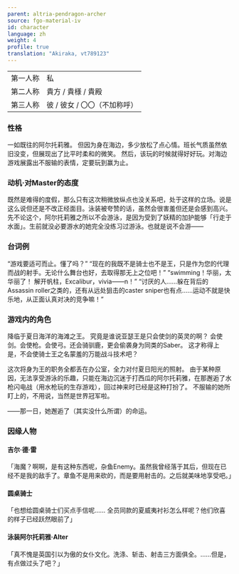 ```yaml
---
parent: altria-pendragon-archer
source: fgo-material-iv
id: character
language: zh
weight: 4
profile: true
translation: "Akiraka, vt789123"
---
```


<table>
  <tr><td>第一人称</td><td>私</td></tr>
  <tr><td>第二人称</td><td>貴方 / 貴様 / 貴殿</td></tr>
  <tr><td>第三人称</td><td>彼 / 彼女 / 〇〇（不加称呼）</td></tr>
</table>

### 性格

一如既往的阿尔托莉雅。
但因为身在海边，多少放松了点心情。班长气质虽然依旧没变，但展现出了比平时柔和的微笑。
然后，该玩的时候就得好好玩。对海边游戏展露出不服输的表情，定要玩到赢为止。

### 动机·对Master的态度

既然是难得的度假，那么只有这次稍微放纵点也没关系吧，处于这样的立场。说是这么说但还是不改正经面目。泳装被夸赞的话，虽然会很害羞但还是会感到高兴。
先不论这个，阿尔托莉雅之所以不会游泳，是因为受到了妖精的加护能够「行走于水面」。生前就没必要游水的她完全没练习过游泳。也就是说不会游——

### 台词例

“游戏要适可而止。懂了吗？”
“现在的我既不是骑士也不是王，只是作为您的代理而战的射手。无论什么舞台也好，去取得那无上之位吧！”
“swimming！华丽，太华丽了！
解开帆柱，Excalibur，vivia——n！”
“讨厌的人……躲在背后的Assassin roller之类的，还有从远处狙击的caster sniper也有点……运动不就是快乐地，从正面认真对决的竞争嘛！”

### 游戏内的角色

降临于夏日海洋的海滩之王。
究竟是谁说亚瑟王是只会使剑的英灵的啊？
会使剑。会使枪。会使弓。还会骑驯鹿，更会偷袭身为同类的Saber。
这才称得上是，不会使骑士王之名蒙羞的万能战斗技术吧？

这次将身为王的职务全都丢在办公室，全力对付夏日阳光的照射。
由于某种原因，无法享受游泳的乐趣，只能在海边沉迷于打西瓜的阿尔托莉雅，在那邂逅了水枪闪电战（用水枪玩的生存游戏），回过神来时已经是这种打扮了。
不服输的她所盯上的，不用说，当然是世界冠军啦。

——那一日，她邂逅了（其实没什么所谓）的命运。

### 因缘人物

#### 吉尔·德·雷

「海魔？啊啊，是有这种东西呢，杂鱼Enemy。虽然我曾经落于其后，但现在已经不是我的敌手了。章鱼不是用来砍的，而是要用射击的。之后就美味地享受吧。」

#### 圆桌骑士

「也想给圆桌骑士们买点手信呢……
全员同款的夏威夷衬衫怎么样呢？他们欣喜的样子已经跃然眼前了」

#### 泳装阿尔托莉雅·Alter

「真不愧是英国引以为傲的女仆文化。洗涤、斩击、射击三方面俱全。……但是，有点做过头了吧？」
